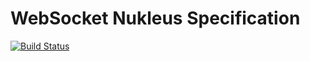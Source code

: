 # WebSocket Nukleus Specification

[![Build Status][build-status-image]][build-status]

[build-status-image]: https://travis-ci.org/reaktivity/nukleus-ws.java.svg?branch=develop
[build-status]: https://travis-ci.org/reaktivity/nukleus-ws.java
